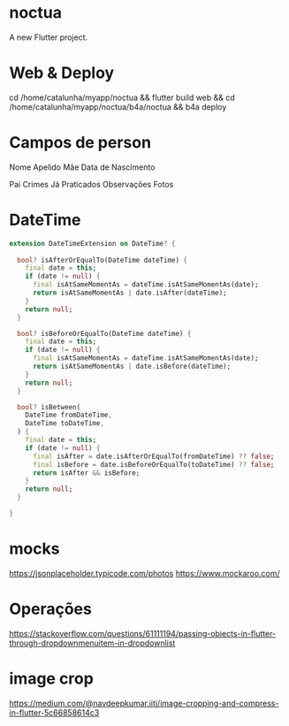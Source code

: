 # noctua

A new Flutter project.


# Web & Deploy

cd /home/catalunha/myapp/noctua && flutter build web && cd /home/catalunha/myapp/noctua/b4a/noctua && b4a deploy

# Campos de person

Nome
Apelido
Mãe
Data de Nascimento

Pai
Crimes Já Praticados
Observações
Fotos


# DateTime
```Dart
extension DateTimeExtension on DateTime? {
  
  bool? isAfterOrEqualTo(DateTime dateTime) {
    final date = this;
    if (date != null) {
      final isAtSameMomentAs = dateTime.isAtSameMomentAs(date);
      return isAtSameMomentAs | date.isAfter(dateTime);
    }
    return null;
  }

  bool? isBeforeOrEqualTo(DateTime dateTime) {
    final date = this;
    if (date != null) {
      final isAtSameMomentAs = dateTime.isAtSameMomentAs(date);
      return isAtSameMomentAs | date.isBefore(dateTime);
    }
    return null;
  }

  bool? isBetween(
    DateTime fromDateTime,
    DateTime toDateTime,
  ) {
    final date = this;
    if (date != null) {
      final isAfter = date.isAfterOrEqualTo(fromDateTime) ?? false;
      final isBefore = date.isBeforeOrEqualTo(toDateTime) ?? false;
      return isAfter && isBefore;
    }
    return null;
  }

}
```


# mocks
https://jsonplaceholder.typicode.com/photos
https://www.mockaroo.com/


# Operações

https://stackoverflow.com/questions/61111194/passing-objects-in-flutter-through-dropdownmenuitem-in-dropdownlist

# image crop
https://medium.com/@navdeepkumar.iitj/image-cropping-and-compress-in-flutter-5c66858614c3